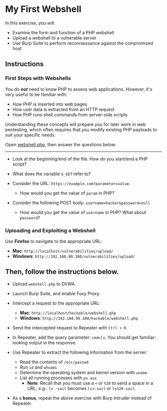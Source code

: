 # My First Webshell
In this exercise, you will:
- Examine the form and function of a PHP webshell
- Upload a webshell to a vulnerable server
- Use Burp Suite to perform reconnaissance against the compromised host

## Instructions
### First Steps with Webshells
You do **_not_** need to know PHP to assess web applications. However, it's very useful to be familiar with:
- How PHP is inserted into web pages
- How user data is extracted from an HTTP request
- How PHP runs shell commands from server-side scripts

Understanding these concepts will prepare you for later work in web pentesting, which often requires that you modify existing PHP payloads to suit your specific needs.

Open [webshell.php](webshell.php), then answer the questions below.

---
- Look at the beginning/end of the file. How do you start/end a PHP script?

- What does the variable `$_GET` refer to?

- Consider the URL: `https://example.com?parameter=value`. 
  - How would you get the value of `param` in PHP?

- Consider the following POST body: `username=hacker&password=null`
  - How would you get the value of `username` in PHP? What about `password`?

### Uploading and Exploiting a Webshell
Use **Firefox** to navigate to the appropriate URL:
- **Mac**: `http://localhost/vulnerabilities/upload/`
- **Windows**: `http://192.168.99.100/vulnerabilities/upload/`

Then, follow the instructions below.
---

- Upload `webshell.php` to DVWA.

- Launch Burp Suite, and enable Foxy Proxy.

- Intercept a request to the appropriate URL:
  - **Mac**: `http://localhost/hackable/webshell.php`
  - **Windows**: `http://192.168.99.100/hackable/webshell.php`

- Send the intercepted request to Repeater with `Ctrl + R`.

- In Repeater, add the query parameter: `cmd=ls`. You should get familiar-looking output in the response.

- Use Repeater to extract the following information from the server:
  - Read the contents of `/etc/passwd`
  - Run `id` and `whoami`
  - Determine the operating system and kernel version with `uname`
  - List all running processes with `ps aux`
    - **Note**: Recall that you must use a `+` or `%20` to send a space in a URL, e.g.: `ls -sail` becomes `ls+-sail` _or_ `ls%20-sail`.

- As a **bonus**, repeat the above exercise with Burp Intruder instead of Repeater.
